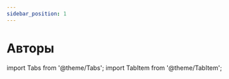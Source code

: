 ```yaml
---
sidebar_position: 1
---
```

# Авторы

import Tabs from '@theme/Tabs';
import TabItem from '@theme/TabItem';

<Tabs>
  <TabItem value="npc" label="uertyk_" default>
    
  </TabItem>
</Tabs>